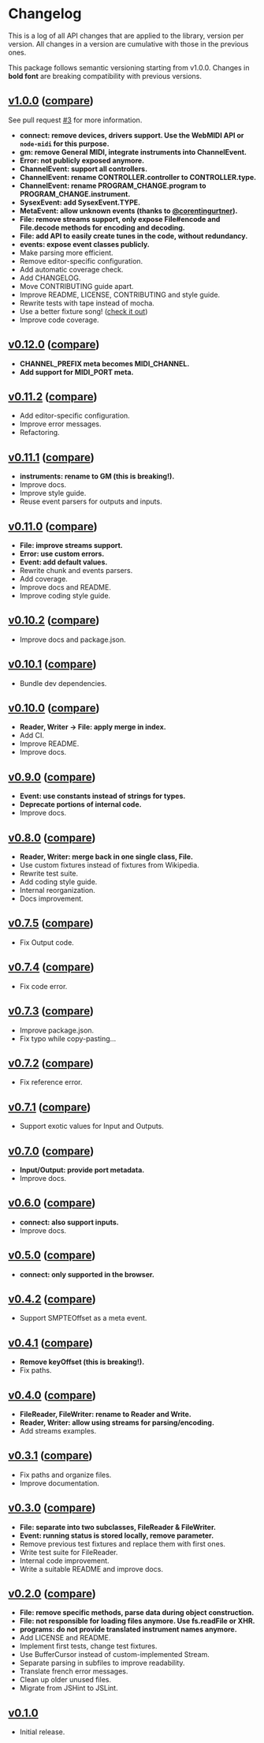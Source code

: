 # Changelog

This is a log of all API changes that are applied to the library, version per version. All changes in a version are cumulative with those in the previous ones.

This package follows semantic versioning starting from v1.0.0. Changes in **bold font** are breaking compatibility with previous versions.

## [v1.0.0](https://github.com/MattouFP/midijs/tree/) ([compare](https://github.com/MattouFP/midijs/compare/v0.12.0...v1.0.0))

See pull request [#3](https://github.com/MattouFP/midijs/pull/3) for more information.

* **connect: remove devices, drivers support. Use the WebMIDI API or `node-midi` for this purpose.**
* **gm: remove General MIDI, integrate instruments into ChannelEvent.**
* **Error: not publicly exposed anymore.**
* **ChannelEvent: support all controllers.**
* **ChannelEvent: rename CONTROLLER.controller to CONTROLLER.type.**
* **ChannelEvent: rename PROGRAM_CHANGE.program to PROGRAM_CHANGE.instrument.**
* **SysexEvent: add SysexEvent.TYPE.**
* **MetaEvent: allow unknown events (thanks to [@corentingurtner](https://github.com/corentingurtner)).**
* **File: remove streams support, only expose File#encode and File.decode methods for encoding and decoding.**
* **File: add API to easily create tunes in the code, without redundancy.**
* **events: expose event classes publicly.**
* Make parsing more efficient.
* Remove editor-specific configuration.
* Add automatic coverage check.
* Add CHANGELOG.
* Move CONTRIBUTING guide apart.
* Improve README, LICENSE, CONTRIBUTING and style guide.
* Rewrite tests with tape instead of mocha.
* Use a better fixture song! ([check it out](tests/fixtures/tune.mid))
* Improve code coverage.

## [v0.12.0](https://github.com/MattouFP/midijs/tree/67f9bd1) ([compare](https://github.com/MattouFP/midijs/compare/v0.11.2...v0.12.0))

* **CHANNEL_PREFIX meta becomes MIDI_CHANNEL.**
* **Add support for MIDI_PORT meta.**

## [v0.11.2](https://github.com/MattouFP/midijs/tree/ad3842d) ([compare](https://github.com/MattouFP/midijs/compare/v0.11.1...v0.11.2))

* Add editor-specific configuration.
* Improve error messages.
* Refactoring.

## [v0.11.1](https://github.com/MattouFP/midijs/tree/171dce2) ([compare](https://github.com/MattouFP/midijs/compare/v0.11.0...v0.11.1))

* **instruments: rename to GM (this is breaking!).**
* Improve docs.
* Improve style guide.
* Reuse event parsers for outputs and inputs.

## [v0.11.0](https://github.com/MattouFP/midijs/tree/b153c9a) ([compare](https://github.com/MattouFP/midijs/compare/v0.10.2...v0.11.0))

* **File: improve streams support.**
* **Error: use custom errors.**
* **Event: add default values.**
* Rewrite chunk and events parsers.
* Add coverage.
* Improve docs and README.
* Improve coding style guide.

## [v0.10.2](https://github.com/MattouFP/midijs/tree/c4d76aa) ([compare](https://github.com/MattouFP/midijs/compare/v0.10.1...v0.10.2))

* Improve docs and package.json.

## [v0.10.1](https://github.com/MattouFP/midijs/tree/0f19445) ([compare](https://github.com/MattouFP/midijs/compare/v0.10.0...v0.10.1))

* Bundle dev dependencies.

## [v0.10.0](https://github.com/MattouFP/midijs/tree/d761073) ([compare](https://github.com/MattouFP/midijs/compare/v0.9.0...v0.10.0))

* **Reader, Writer -> File: apply merge in index.**
* Add CI.
* Improve README.
* Improve docs.

## [v0.9.0](https://github.com/MattouFP/midijs/tree/c38815b) ([compare](https://github.com/MattouFP/midijs/compare/v0.8.0...v0.9.0))

* **Event: use constants instead of strings for types.**
* **Deprecate portions of internal code.**
* Improve docs.

## [v0.8.0](https://github.com/MattouFP/midijs/tree/529411a) ([compare](https://github.com/MattouFP/midijs/compare/v0.7.5...v0.8.0))

* **Reader, Writer: merge back in one single class, File.**
* Use custom fixtures instead of fixtures from Wikipedia.
* Rewrite test suite.
* Add coding style guide.
* Internal reorganization.
* Docs improvement.

## [v0.7.5](https://github.com/MattouFP/midijs/tree/8cb8b07) ([compare](https://github.com/MattouFP/midijs/compare/v0.7.4...v0.7.5))

* Fix Output code.

## [v0.7.4](https://github.com/MattouFP/midijs/tree/f834a6a) ([compare](https://github.com/MattouFP/midijs/compare/v0.7.3...v0.7.4))

* Fix code error.

## [v0.7.3](https://github.com/MattouFP/midijs/tree/eaa0657) ([compare](https://github.com/MattouFP/midijs/compare/v0.7.2...v0.7.3))

* Improve package.json.
* Fix typo while copy-pasting...

## [v0.7.2](https://github.com/MattouFP/midijs/tree/b37bac2) ([compare](https://github.com/MattouFP/midijs/compare/v0.7.1...v0.7.2))

* Fix reference error.

## [v0.7.1](https://github.com/MattouFP/midijs/tree/60aab03) ([compare](https://github.com/MattouFP/midijs/compare/v0.7.0...v0.7.1))

* Support exotic values for Input and Outputs.

## [v0.7.0](https://github.com/MattouFP/midijs/tree/cdfbddb) ([compare](https://github.com/MattouFP/midijs/compare/v0.6.0...v0.7.0))

* **Input/Output: provide port metadata.**
* Improve docs.

## [v0.6.0](https://github.com/MattouFP/midijs/tree/e3cb636) ([compare](https://github.com/MattouFP/midijs/compare/v0.5.0...v0.6.0))

* **connect: also support inputs.**
* Improve docs.

## [v0.5.0](https://github.com/MattouFP/midijs/tree/7168dfe) ([compare](https://github.com/MattouFP/midijs/compare/v0.4.2...v0.5.0))

* **connect: only supported in the browser.**

## [v0.4.2](https://github.com/MattouFP/midijs/tree/8fa86f1) ([compare](https://github.com/MattouFP/midijs/compare/v0.4.1...v0.4.2))

* Support SMPTEOffset as a meta event.

## [v0.4.1](https://github.com/MattouFP/midijs/tree/0204cb5) ([compare](https://github.com/MattouFP/midijs/compare/v0.4.0...v0.4.1))

* **Remove keyOffset (this is breaking!).**
* Fix paths.

## [v0.4.0](https://github.com/MattouFP/midijs/tree/753ed9a) ([compare](https://github.com/MattouFP/midijs/compare/v0.3.1...v0.4.0))

* **FileReader, FileWriter: rename to Reader and Write.**
* **Reader, Writer: allow using streams for parsing/encoding.**
* Add streams examples.

## [v0.3.1](https://github.com/MattouFP/midijs/tree/434c159) ([compare](https://github.com/MattouFP/midijs/compare/v0.3.0...v0.3.1))

* Fix paths and organize files.
* Improve documentation.

## [v0.3.0](https://github.com/MattouFP/midijs/tree/eeeaad1) ([compare](https://github.com/MattouFP/midijs/compare/v0.2.0...v0.3.0))

* **File: separate into two subclasses, FileReader & FileWriter.**
* **Event: running status is stored locally, remove parameter.**
* Remove previous test fixtures and replace them with first ones.
* Write test suite for FileReader.
* Internal code improvement.
* Write a suitable README and improve docs.

## [v0.2.0](https://github.com/MattouFP/midijs/tree/18208a3) ([compare](https://github.com/MattouFP/midijs/compare/v0.1.0...v0.2.0))

* **File: remove specific methods, parse data during object construction.**
* **File: not responsible for loading files anymore. Use fs.readFile or XHR.**
* **programs: do not provide translated instrument names anymore.**
* Add LICENSE and README.
* Implement first tests, change test fixtures.
* Use BufferCursor instead of custom-implemented Stream.
* Separate parsing in subfiles to improve readability.
* Translate french error messages.
* Clean up older unused files.
* Migrate from JSHint to JSLint.

## [v0.1.0](https://github.com/MattouFP/midijs/tree/81d006c)

* Initial release.
